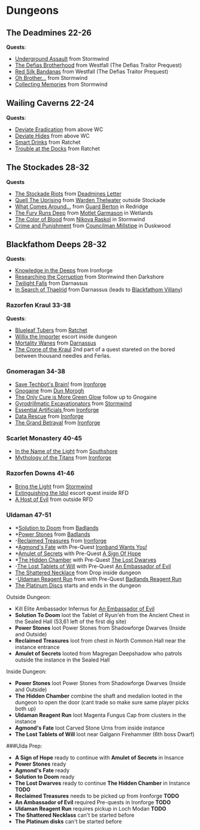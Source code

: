 
# Dungeons

## The Deadmines **22-26**
**Quests**:
- [Underground Assault](https://classic.wowhead.com/quest=2040/underground-assault)  from Stormwind
- [The Defias Brotherhood](https://classic.wowhead.com/quest=166/the-defias-brotherhood) from Westfall (The Defias Traitor Prequest)
- [Red Silk Bandanas](https://classic.wowhead.com/quest=214/red-silk-bandanas) from Westfall (The Defias Traitor Prequest)
- [Oh Brother...](https://classic.wowhead.com/quest=167/oh-brother) from Stormwind
- [Collecting Memories](https://classic.wowhead.com/quest=168/collecting-memories) from Stormwind

## Wailing Caverns **22-24**
**Quests**:
- [Deviate Eradication](https://classic.wowhead.com/quest=1487/deviate-eradication) from above WC
- [Deviate Hides](https://classic.wowhead.com/quest=1486/deviate-hides) from above WC
- [Smart Drinks](https://classic.wowhead.com/quest=1491/smart-drinks) from Ratchet
- [Trouble at the Docks](https://classic.wowhead.com/quest=959/trouble-at-the-docks) from Ratchet

## The Stockades **28-32**
**Quests**
- [The Stockade Riots](https://classic.wowhead.com/quest=391/the-stockade-riots) from [Deadmines Letter](https://classic.wowhead.com/quest=373/the-unsent-letter)
- [Quell The Uprising](https://classic.wowhead.com/quest=387/quell-the-uprising) from [Warden Thelwater](https://classic.wowhead.com/npc=1719/warden-thelwater) outside Stockade
- [What Comes Around...](https://classic.wowhead.com/quest=386/what-comes-around) from [Guard Berton](https://classic.wowhead.com/npc=859/guard-berton) in Redridge
- [The Fury Runs Deep](https://classic.wowhead.com/quest=378/the-fury-runs-deep) from [Motlet Garmason](https://classic.wowhead.com/npc=1074/motley-garmason) in Wetlands
- [The Color of Blood](https://classic.wowhead.com/quest=388/the-color-of-blood) from [Nikova Raskol](https://classic.wowhead.com/npc=1721/nikova-raskol) in Stormwind
- [Crime and Punishment](https://classic.wowhead.com/quest=377/crime-and-punishment) from [Councilman Millstipe](https://classic.wowhead.com/npc=270/councilman-millstipe) in Duskwood

## Blackfathom Deeps  **28-32**
**Quests**:
- [Knowledge in the Deeps](https://classic.wowhead.com/quest=971/knowledge-in-the-deeps) from Ironforge
- [Researching the Corruption](https://classic.wowhead.com/quest=1275/researching-the-corruption) from Stormwind then Darkshore
- [Twilight Falls](https://classic.wowhead.com/quest=1199/twilight-falls) from Darnassus
- [In Search of Thaelrid](https://classic.wowhead.com/quest=1198/in-search-of-thaelrid) from Darnassus (leads to [Blackfathom Villany](https://classic.wowhead.com/quest=1200/blackfathom-villainy))

### Razorfen Kraul **33-38**
**Quests**:
- [Blueleaf Tubers](https://classic.wowhead.com/quest=1221/blueleaf-tubers) from [Ratchet](https://classic.wowhead.com/npc=3446/mebok-mizzyrix)
- [Willix the Importer](https://classic.wowhead.com/quest=1144/willix-the-importer) escort inside dungeon
- [Mortality Wanes](https://classic.wowhead.com/quest=1142/mortality-wanes) from [Darnassus](https://classic.wowhead.com/npc=4510/heralath-fallowbrook)
- [The Crone of the Kraul](https://classic.wowhead.com/quest=1101/the-crone-of-the-kraul) 2nd part of a quest stareted on the bored between thousand needles and Ferlas.

### Gnomeragan **34-38**
- [Save Techbot's Brain!](https://classic.wowhead.com/quest=2922/save-techbots-brain) from [Ironforge](https://classic.wowhead.com/npc=7944/tinkmaster-overspark)
- [Gnogaine](https://classic.wowhead.com/quest=2926/gnogaine) from [Dun Morogh](https://classic.wowhead.com/npc=1268/ozzie-togglevolt)
- [The Only Cure is More Green Glow](https://classic.wowhead.com/quest=2962/the-only-cure-is-more-green-glow) follow up to Gnogaine
- [Gyrodrillmatic Excavationators](https://classic.wowhead.com/quest=2928/gyrodrillmatic-excavationators) from [Stormwind](https://classic.wowhead.com/npc=6579/shoni-the-shilent)
- [Essential Artificials ](https://classic.wowhead.com/quest=2924/essential-artificials) from [Ironforge](https://classic.wowhead.com/npc=6169/klockmort-spannerspan)
- [Data Rescue](https://classic.wowhead.com/quest=2930/data-rescue) from [Ironforge](https://classic.wowhead.com/npc=7950/master-mechanic-castpipe)
- [The Grand Betrayal](https://classic.wowhead.com/quest=2929/the-grand-betrayal) from [Ironforge](https://classic.wowhead.com/zone=1537/ironforge)

### Scarlet Monastery **40-45**
- [In the Name of the Light](https://classic.wowhead.com/quest=1053/in-the-name-of-the-light) from [Southshore](https://classic.wowhead.com/npc=3980/raleigh-the-devout)
- [Mythology of the Titans](https://classic.wowhead.com/quest=1050/mythology-of-the-titans) from [Ironforge](https://classic.wowhead.com/npc=3979/librarian-mae-paledust)

### Razorfen Downs **41-46**
- [Bring the Light](https://classic.wowhead.com/quest=3636/bring-the-light) from [Stormwind](https://classic.wowhead.com/npc=1284/archbishop-benedictus)
- [Extinguishing the Idol](https://classic.wowhead.com/quest=3525/extinguishing-the-idol) escort quest inside RFD
- [A Host of Evil](https://classic.wowhead.com/quest=6626/a-host-of-evil) from outside RFD

### Uldaman **47-51**
- *[Solution to Doom](https://classic.wowhead.com/quest=709/solution-to-doom) from [Badlands](https://classic.wowhead.com/npc=2785/theldurin-the-lost)
- *[Power Stones](https://classic.wowhead.com/quest=2418/power-stones) from [Badlands](https://classic.wowhead.com/npc=2817/rigglefuzz)
- -[Reclaimed Treasures](https://classic.wowhead.com/quest=1360/reclaimed-treasures) from [Ironforge](https://classic.wowhead.com/npc=6294/krom-stoutarm)
- *[Agmond's Fate](https://classic.wowhead.com/quest=704/agmonds-fate) with Pre-Quest [Ironband Wants You!](https://classic.wowhead.com/quest=707/ironband-wants-you)
- *[Amulet of Secrets](https://classic.wowhead.com/quest=722/amulet-of-secrets) with Pre-Quest [A Sign Of Hope](https://classic.wowhead.com/quest=720/a-sign-of-hope)
- *[The Hidden Chamber](https://classic.wowhead.com/quest=2240/the-hidden-chamber) with Pre-Quest [The Lost Dwarves](https://classic.wowhead.com/quest=2398/the-lost-dwarves)
- -[The Lost Tablets of Will](https://classic.wowhead.com/quest=1139/the-lost-tablets-of-will) with Pre-Quest [An Embassador of Evil](https://classic.wowhead.com/quest=762/an-ambassador-of-evil)
- [The Shattered Necklace](https://classic.wowhead.com/quest=2198/the-shattered-necklace) from Drop inside dungeon
- -[Uldaman Reagent Run](https://classic.wowhead.com/quest=17/uldaman-reagent-run) from with Pre-Quest [Badlands Reagent Run](https://classic.wowhead.com/quest=2500/badlands-reagent-run)
- [The Platinum Discs](https://classic.wowhead.com/quest=2278/the-platinum-discs) starts and ends in the dungeon

Outside Dungeon:
- Kill Elite Ambassador Infernus for [An Embassador of Evil](https://classic.wowhead.com/quest=762/an-ambassador-of-evil)
- **Solution To Doom** loot the Tablet of Ryun'eh from the Ancient Chest in the Sealed Hall (53,61 left of the first dig site)
- **Power Stones** loot Power Stones from Shadowforge Dwarves (Inside and Outside)
- **Reclaimed Treasures** loot from chest in North Common Hall near the instance entrance
- **Amulet of Secrets** looted from Magregan Deepshadow who patrols outside the instance in the Sealed Hall

Inside Dungeon:
- **Power Stones** loot Power Stones from Shadowforge Dwarves (Inside and Outside)
- **The Hidden Chamber** combine the shaft and medalion looted in the dungeon to open the door (cant trade so make sure same player picks both up)
- **Uldaman Reagent Run** loot Magenta Fungus Cap from clusters in the instance
- **Agmond's Fate** loot Carved Stone Urns from inside instance
- **The Lost Tablets of Will** loot near Galgann Firehammer (6th boss Dwarf)

###Ulda Prep:
- **A Sign of Hope** ready to continue with **Amulet of Secrets** in Insance
- **Power Stones** ready
- **Agmond's Fate** ready
- **Solution to Doom** ready
- **The Lost Dwarves** ready to continue **The Hidden Chamber** in Instance **TODO**
- **Reclaimed Treasures** needs to be picked up from Ironforge **TODO**
- **An Ambassador of Evil** required Pre-quests in Ironforge **TODO**
- **Uldaman Reagent Run** requires pickup in Loch Modan **TODO**
- **The Shattered Necklass** can't be started before
- **The Platinum disks** can't be started before
